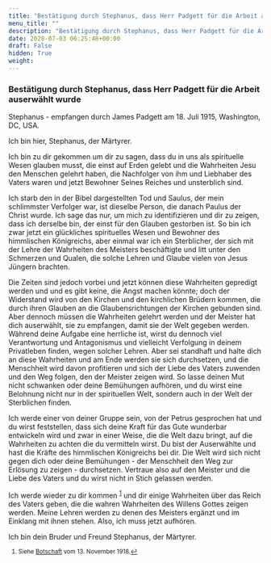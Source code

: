 ```yaml
---
title: "Bestätigung durch Stephanus, dass Herr Padgett für die Arbeit auserwählt wurde"
menu_title: ""
description: "Bestätigung durch Stephanus, dass Herr Padgett für die Arbeit auserwählt wurde"
date: 2020-07-03 06:25:48+00:00
draft: False
hidden: True
weight:
---
```

### Bestätigung durch Stephanus, dass Herr Padgett für die Arbeit auserwählt wurde

Stephanus - empfangen durch James Padgett am 18. Juli 1915, Washington, DC, USA.

Ich bin hier, Stephanus, der Märtyrer.

Ich bin zu dir gekommen um dir zu sagen, dass du in uns als spirituelle Wesen glauben musst, die einst auf Erden gelebt und die Wahrheiten Jesu den Menschen gelehrt haben, die Nachfolger von ihm und Liebhaber des Vaters waren und jetzt Bewohner Seines Reiches und unsterblich sind.

Ich starb den in der Bibel dargestellten Tod und Saulus, der mein schlimmster Verfolger war, ist dieselbe Person, die danach Paulus der Christ wurde. Ich sage das nur, um mich zu identifizieren und dir zu zeigen, dass ich derselbe bin, der einst für den Glauben gestorben ist. So bin ich zwar jetzt ein glückliches spirituelles Wesen und Bewohner des himmlischen Königreichs, aber einmal war ich ein Sterblicher, der sich mit der Lehre der Wahrheiten des Meisters beschäftigte und litt unter den Schmerzen und Qualen, die solche Lehren und Glaube vielen von Jesus Jüngern brachten.

Die Zeiten sind jedoch vorbei und jetzt können diese Wahrheiten gepredigt werden und und es gibt keine, die Angst machen könnte; doch der Widerstand wird von den Kirchen und den kirchlichen Brüdern kommen, die durch ihren Glauben an die Glaubensrichtungen der Kirchen gebunden sind. Aber dennoch müssen die Wahrheiten gelehrt werden und der Meister hat dich auserwählt, sie zu empfangen, damit sie der Welt gegeben werden. Während deine Aufgabe eine herrliche ist, wirst du dennoch viel Verantwortung und Antagonismus und vielleicht Verfolgung in deinem Privatleben finden, wegen solcher Lehren. Aber sei standhaft und halte dich an diese Wahrheiten und am Ende werden sie sich durchsetzen, und die Menschheit wird davon profitieren und sich der Liebe des Vaters zuwenden und den Weg folgen, den der Meister zeigen wird. So lasse deinen Mut nicht schwanken oder deine Bemühungen aufhören, und du wirst eine Belohnung nicht nur in der spirituellen Welt, sondern auch in der Welt der Sterblichen finden.

Ich werde einer von deiner Gruppe sein, von der Petrus gesprochen hat und du wirst feststellen, dass sich deine Kraft für das Gute wunderbar entwickeln wird und zwar in einer Weise, die die Welt dazu bringt, auf die Wahrheiten zu achten die du vermitteln wirst. Du bist der Auserwählte und hast die Kräfte des himmlischen Königreichs bei dir. Die Welt wird sich nicht gegen dich oder deine Bemühungen - der Menschheit den Weg zur Erlösung zu zeigen - durchsetzen. Vertraue also auf den Meister und die Liebe des Vaters und du wirst nicht in Stich gelassen werden.

Ich werde wieder zu dir kommen <sup id="a1">[1](#f1)</sup>  und dir einige Wahrheiten über das Reich des Vaters geben, die die wahren Wahrheiten des Willens Gottes zeigen werden. Meine Lehren werden zu denen des Meisters ergänzt und im Einklang mit ihnen stehen. Also, ich muss jetzt aufhören.

Ich bin dein Bruder und Freund Stephanus, der Märtyrer.
<small>

1. <large id="f1"> Siehe [Botschaft](/padgett-botschaften/padgett-botschaften-in-reihenfolge-des-datums/padgett-botschaften-1918/was-ist-die-bedeutung-der-goettlichen-natur-an-der-die-seele-des-menschen-teilhat-wenn-diese-seele-durch-das-einstroemen-und-den-besitz-der-goettlichen-liebe-verwandelt-wird-jep-stephanus-13-november-1918/) vom 13. November 1918.[↩](#a1)
